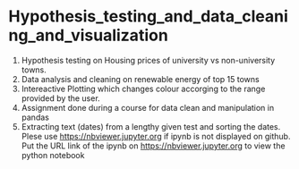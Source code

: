 # Hypothesis_testing_and_data_cleaning_and_visualization
1) Hypothesis testing on Housing prices of university vs non-university towns. 
2) Data analysis and cleaning on renewable energy of top 15 towns
3) Intereactive Plotting which changes colour accorging to the range provided by the user.
4) Assignment done during a course for data clean and manipulation in pandas
5) Extracting text (dates) from a lengthy given test and sorting the dates.
Plese use https://nbviewer.jupyter.org if ipynb is not displayed on github. Put the URL link of the ipynb on https://nbviewer.jupyter.org to view the python notebook
